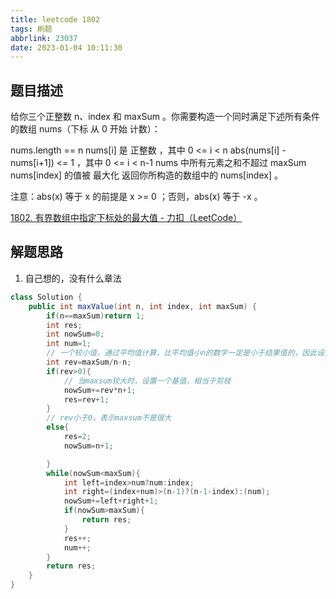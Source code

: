 ```yaml
---
title: leetcode 1802
tags: 刷题
abbrlink: 23037
date: 2023-01-04 10:11:30
---
```


## 题目描述

给你三个正整数 n、index 和 maxSum 。你需要构造一个同时满足下述所有条件的数组 nums（下标 从 0 开始 计数）：

nums.length == n
nums[i] 是 正整数 ，其中 0 <= i < n
abs(nums[i] - nums[i+1]) <= 1 ，其中 0 <= i < n-1
nums 中所有元素之和不超过 maxSum
nums[index] 的值被 最大化
返回你所构造的数组中的 nums[index] 。

注意：abs(x) 等于 x 的前提是 x >= 0 ；否则，abs(x) 等于 -x 。

[1802. 有界数组中指定下标处的最大值 - 力扣（LeetCode）](https://leetcode.cn/problems/maximum-value-at-a-given-index-in-a-bounded-array/)

## 解题思路

1. 自己想的，没有什么章法

```java
class Solution {
    public int maxValue(int n, int index, int maxSum) {
        if(n==maxSum)return 1;
        int res;
        int nowSum=0;
        int num=1;
        // 一个较小值，通过平均值计算，比平均值小n的数字一定是小于结果值的，因此设置所有数字都是rev
        int rev=maxSum/n-n;
        if(rev>0){
            // 当maxsum较大时，设置一个基值，相当于剪枝
            nowSum+=rev*n+1;
            res=rev+1;
        }
        // rev小于0，表示maxsum不是很大
        else{
            res=2;
            nowSum=n+1;

        }
        while(nowSum<maxSum){
            int left=index>num?num:index;
            int right=(index+num)>(n-1)?(n-1-index):(num);
            nowSum+=left+right+1;
            if(nowSum>maxSum){
                return res;
            }
            res++;
            num++;
        }
        return res;
    }
}
```

